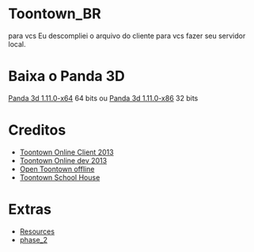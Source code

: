 # Toontown_BR
para vcs 
Eu descompliei o arquivo do cliente para vcs fazer seu servidor local. 

# Baixa o Panda 3D
[Panda 3d 1.11.0-x64](http://www.mediafire.com/file/jd64nzvtdvnyw5z/Panda3D-1.11.0-x64.exe/file) 64 bits ou 
[Panda 3d 1.11.0-x86](http://www.mediafire.com/file/w1p6g1yg4nqjcya/Panda3D-1.11.0.exe/file) 32 bits 

# Creditos
* [Toontown Online Client 2013](https://github.com/open-toontown/toontown-online-2013-decompiled/tree/master)
* [Toontown Online dev 2013](https://github.com/open-toontown/open-toontown/tree/master)
* [Open Toontown offline](https://github.com/open-toontown/open-toontown/tree/develop)
* [Toontown School House](https://github.com/Toontown-Open-Source-Initiative/Toontown-School-House/tree/master)

# Extras
* [Resources](https://github.com/Vitor23laser/resources/tree/main)
* [phase_2](https://github.com/Vitor23laser/resources/blob/main/phase_2/Toontown.bat)
